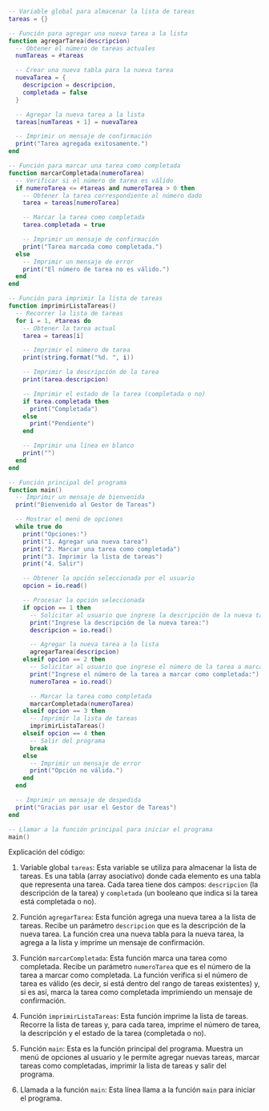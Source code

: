 ```lua
-- Variable global para almacenar la lista de tareas
tareas = {}

-- Función para agregar una nueva tarea a la lista
function agregarTarea(descripcion)
  -- Obtener el número de tareas actuales
  numTareas = #tareas

  -- Crear una nueva tabla para la nueva tarea
  nuevaTarea = {
    descripcion = descripcion,
    completada = false
  }

  -- Agregar la nueva tarea a la lista
  tareas[numTareas + 1] = nuevaTarea

  -- Imprimir un mensaje de confirmación
  print("Tarea agregada exitosamente.")
end

-- Función para marcar una tarea como completada
function marcarCompletada(numeroTarea)
  -- Verificar si el número de tarea es válido
  if numeroTarea <= #tareas and numeroTarea > 0 then
    -- Obtener la tarea correspondiente al número dado
    tarea = tareas[numeroTarea]

    -- Marcar la tarea como completada
    tarea.completada = true

    -- Imprimir un mensaje de confirmación
    print("Tarea marcada como completada.")
  else
    -- Imprimir un mensaje de error
    print("El número de tarea no es válido.")
  end
end

-- Función para imprimir la lista de tareas
function imprimirListaTareas()
  -- Recorrer la lista de tareas
  for i = 1, #tareas do
    -- Obtener la tarea actual
    tarea = tareas[i]

    -- Imprimir el número de tarea
    print(string.format("%d. ", i))

    -- Imprimir la descripción de la tarea
    print(tarea.descripcion)

    -- Imprimir el estado de la tarea (completada o no)
    if tarea.completada then
      print("Completada")
    else
      print("Pendiente")
    end

    -- Imprimir una línea en blanco
    print("")
  end
end

-- Función principal del programa
function main()
  -- Imprimir un mensaje de bienvenida
  print("Bienvenido al Gestor de Tareas")

  -- Mostrar el menú de opciones
  while true do
    print("Opciones:")
    print("1. Agregar una nueva tarea")
    print("2. Marcar una tarea como completada")
    print("3. Imprimir la lista de tareas")
    print("4. Salir")

    -- Obtener la opción seleccionada por el usuario
    opcion = io.read()

    -- Procesar la opción seleccionada
    if opcion == 1 then
      -- Solicitar al usuario que ingrese la descripción de la nueva tarea
      print("Ingrese la descripción de la nueva tarea:")
      descripcion = io.read()

      -- Agregar la nueva tarea a la lista
      agregarTarea(descripcion)
    elseif opcion == 2 then
      -- Solicitar al usuario que ingrese el número de la tarea a marcar como completada
      print("Ingrese el número de la tarea a marcar como completada:")
      numeroTarea = io.read()

      -- Marcar la tarea como completada
      marcarCompletada(numeroTarea)
    elseif opcion == 3 then
      -- Imprimir la lista de tareas
      imprimirListaTareas()
    elseif opcion == 4 then
      -- Salir del programa
      break
    else
      -- Imprimir un mensaje de error
      print("Opción no válida.")
    end
  end

  -- Imprimir un mensaje de despedida
  print("Gracias por usar el Gestor de Tareas")
end

-- Llamar a la función principal para iniciar el programa
main()
```

Explicación del código:

1. Variable global `tareas`: Esta variable se utiliza para almacenar la lista de tareas. Es una tabla (array asociativo) donde cada elemento es una tabla que representa una tarea. Cada tarea tiene dos campos: `descripcion` (la descripción de la tarea) y `completada` (un booleano que indica si la tarea está completada o no).

2. Función `agregarTarea`: Esta función agrega una nueva tarea a la lista de tareas. Recibe un parámetro `descripcion` que es la descripción de la nueva tarea. La función crea una nueva tabla para la nueva tarea, la agrega a la lista y imprime un mensaje de confirmación.

3. Función `marcarCompletada`: Esta función marca una tarea como completada. Recibe un parámetro `numeroTarea` que es el número de la tarea a marcar como completada. La función verifica si el número de tarea es válido (es decir, si está dentro del rango de tareas existentes) y, si es así, marca la tarea como completada imprimiendo un mensaje de confirmación.

4. Función `imprimirListaTareas`: Esta función imprime la lista de tareas. Recorre la lista de tareas y, para cada tarea, imprime el número de tarea, la descripción y el estado de la tarea (completada o no).

5. Función `main`: Esta es la función principal del programa. Muestra un menú de opciones al usuario y le permite agregar nuevas tareas, marcar tareas como completadas, imprimir la lista de tareas y salir del programa.

6. Llamada a la función `main`: Esta línea llama a la función `main` para iniciar el programa.